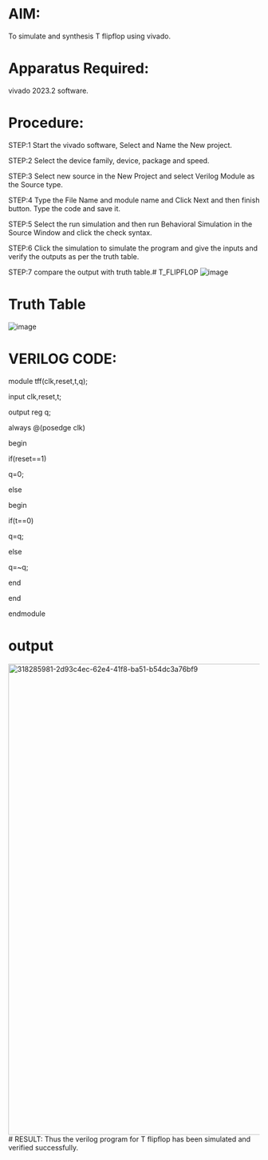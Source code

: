 # AIM:
To simulate and synthesis T flipflop using vivado.

# Apparatus Required:
vivado 2023.2 software.

# Procedure:
STEP:1 Start the vivado software, Select and Name the New project.

STEP:2 Select the device family, device, package and speed.

STEP:3 Select new source in the New Project and select Verilog Module as the Source type.

STEP:4 Type the File Name and module name and Click Next and then finish button. Type the code and save it.

STEP:5 Select the run simulation and then run Behavioral Simulation in the Source Window and click the check syntax.

STEP:6 Click the simulation to simulate the program and give the inputs and verify the outputs as per the truth table.

STEP:7 compare the output with truth table.# T_FLIPFLOP
![image](https://github.com/RESMIRNAIR/T_FLIPFLOP/assets/154305926/74140ea2-0b93-4ffc-b38b-527fb2ece133)
# Truth Table
![image](https://github.com/RESMIRNAIR/T_FLIPFLOP/assets/154305926/1d4afa40-166a-4690-ab1a-179948b9b550)
# VERILOG CODE:
module tff(clk,reset,t,q);

input clk,reset,t;

output reg q;

always @(posedge clk)

begin

if(reset==1)

q=0;

else

begin

if(t==0)

q=q;

else

q=~q;

end

end

endmodule
# output
<img width="942" alt="318285981-2d93c4ec-62e4-41f8-ba51-b54dc3a76bf9" src="https://github.com/bharth52/T_FLIPFLOP/assets/165644574/4ad82878-6d3f-405f-8a24-57b3866bd570">
# RESULT:
Thus the verilog program for T flipflop has been simulated and verified successfully.
